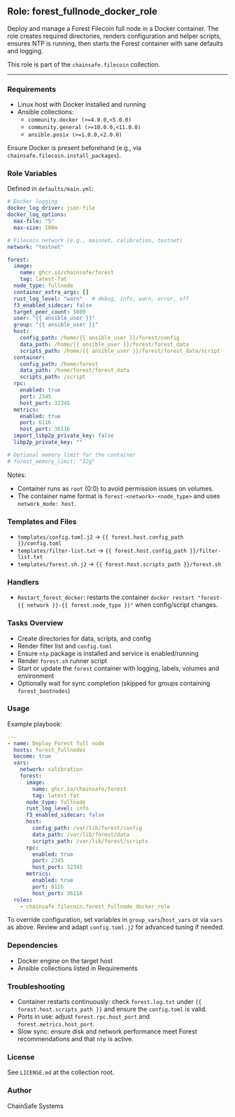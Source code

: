 ## Role: forest_fullnode_docker_role

Deploy and manage a Forest Filecoin full node in a Docker container. The role creates required directories, renders configuration and helper scripts, ensures NTP is running, then starts the Forest container with sane defaults and logging.

This role is part of the `chainsafe.filecoin` collection.

---

### Requirements
- Linux host with Docker installed and running
- Ansible collections:
  - `community.docker (>=4.0.0,<5.0.0)`
  - `community.general (>=10.0.0,<11.0.0)`
  - `ansible.posix (>=1.0.0,<2.0.0)`

Ensure Docker is present beforehand (e.g., via `chainsafe.filecoin.install_packages`).

### Role Variables
Defined in `defaults/main.yml`:

```yaml
# Docker logging
docker_log_driver: json-file
docker_log_options:
  max-file: "5"
  max-size: 100m

# Filecoin network (e.g., mainnet, calibration, testnet)
network: "testnet"

forest:
  image:
    name: ghcr.io/chainsafe/forest
    tag: latest-fat
  node_type: fullnode
  container_extra_args: []
  rust_log_level: "warn"   # debug, info, warn, error, off
  f3_enabled_sidecar: false
  target_peer_count: 5000
  user: "{{ ansible_user }}"
  group: "{{ ansible_user }}"
  host:
    config_path: /home/{{ ansible_user }}/forest/config
    data_path: /home/{{ ansible_user }}/forest/forest_data
    scripts_path: /home/{{ ansible_user }}/forest/forest_data/script
  container:
    config_path: /home/forest
    data_path: /home/forest/forest_data
    scripts_path: /script
  rpc:
    enabled: true
    port: 2345
    host_port: 32345
  metrics:
    enabled: true
    port: 6116
    host_port: 36116
  import_libp2p_private_key: false
  libp2p_private_key: ""

# Optional memory limit for the container
# forest_memory_limit: "32g"
```

Notes:
- Container runs as `root` (0:0) to avoid permission issues on volumes.
- The container name format is `forest-<network>-<node_type>` and uses `network_mode: host`.

### Templates and Files
- `templates/config.toml.j2` → `{{ forest.host.config_path }}/config.toml`
- `templates/filter-list.txt` → `{{ forest.host.config_path }}/filter-list.txt`
- `templates/forest.sh.j2` → `{{ forest.host.scripts_path }}/forest.sh`

### Handlers
- `Restart_forest_docker`: restarts the container `docker restart "forest-{{ network }}-{{ forest.node_type }}"` when config/script changes.

### Tasks Overview
- Create directories for data, scripts, and config
- Render filter list and `config.toml`
- Ensure `ntp` package is installed and service is enabled/running
- Render `forest.sh` runner script
- Start or update the `forest` container with logging, labels, volumes and environment
- Optionally wait for sync completion (skipped for groups containing `forest_bootnodes`)

### Usage
Example playbook:

```yaml
---
- name: Deploy Forest full node
  hosts: forest_fullnodes
  become: true
  vars:
    network: calibration
    forest:
      image:
        name: ghcr.io/chainsafe/forest
        tag: latest-fat
      node_type: fullnode
      rust_log_level: info
      f3_enabled_sidecar: false
      host:
        config_path: /var/lib/forest/config
        data_path: /var/lib/forest/data
        scripts_path: /var/lib/forest/scripts
      rpc:
        enabled: true
        port: 2345
        host_port: 32345
      metrics:
        enabled: true
        port: 6116
        host_port: 36116
  roles:
    - chainsafe.filecoin.forest_fullnode_docker_role
```

To override configuration, set variables in `group_vars`/`host_vars` or via `vars` as above. Review and adapt `config.toml.j2` for advanced tuning if needed.

### Dependencies
- Docker engine on the target host
- Ansible collections listed in Requirements

### Troubleshooting
- Container restarts continuously: check `forest.log.txt` under `{{ forest.host.scripts_path }}` and ensure the `config.toml` is valid.
- Ports in use: adjust `forest.rpc.host_port` and `forest.metrics.host_port`.
- Slow sync: ensure disk and network performance meet Forest recommendations and that `ntp` is active.

### License
See `LICENSE.md` at the collection root.

### Author
ChainSafe Systems
